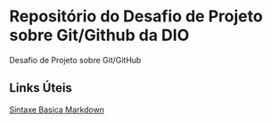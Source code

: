 # Repositório do Desafio de Projeto sobre Git/Github da DIO
Desafio de Projeto sobre Git/GitHub

## Links Úteis
[Sintaxe Basica Markdown](https://www.markdownguide.org/basic-syntax/)
